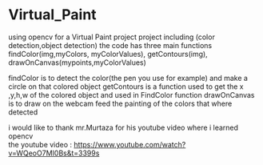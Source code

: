 # Virtual_Paint
using opencv for a Virtual Paint project project including (color detection,object detection)
the code has three main functions findColor(img,myColors, myColorValues), getContours(img), drawOnCanvas(mypoints,myColorValues)

findColor is to detect the color(the pen you use for example) and make a circle on that colored object 
getContours is a function used to get the x ,y,h,w of the colored object and used in FindColor function
drawOnCanvas is to draw on the webcam feed the painting of the colors that where detected 



i would like to thank mr.Murtaza for his youtube video where i learned opencv  
the youtube video : https://www.youtube.com/watch?v=WQeoO7MI0Bs&t=3399s
